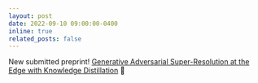 ```yaml
---
layout: post
date: 2022-09-10 09:00:00-0400
inline: true
related_posts: false
---
```


New submitted preprint! [Generative Adversarial Super-Resolution at the Edge with Knowledge Distillation](https://arxiv.org/abs/2209.03355) 🥸
